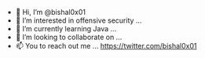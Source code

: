 - 👋 Hi, I’m @bishal0x01
- 👀 I’m interested in offensive security ...
- 🌱 I’m currently learning Java ...
- 💞️ I’m looking to collaborate on ...
- 📫 You to reach out me ...
https://twitter.com/bishal0x01
<!---
bishal0x01/bishal0x01 is a ✨ special ✨ repository because its `README.md` (this file) appears on your GitHub profile.
You can click the Preview link to take a look at your changes.
--->
